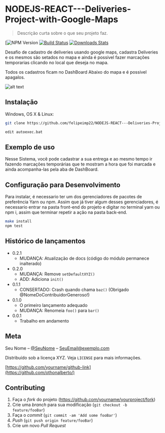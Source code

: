 # NODEJS-REACT---Deliveries-Project-with-Google-Maps

> Descrição curta sobre o que seu projeto faz.

[![NPM Version][npm-image]
[![Build Status][travis-image]][travis-url]
[![Downloads Stats][npm-downloads]][npm-url]

Desafio de cadastro de deliveries usando google maps,
cadastra Deliveries e os mesmos são setados no mapa e ainda é possivel 
fazer marcações temporarias clicando no local que deseja no mapa.

Todos os cadastros ficam no DashBoard Abaixo do mapa e é possivel apagalos.

![alt text](https://marquesfernandes.com/wp-content/uploads/2020/01/1555172.jpg)

## Instalação

Windows, OS X & Linux:

```sh
git clone https://github.com/felipeimp22/NODEJS-REACT---Deliveries-Project-with-Google-Maps.git
```


```sh
edit autoexec.bat
```

## Exemplo de uso
Nesse Sistema, você pode cadastrar a sua entrega e ao mesmo tempo ir fazendo marcações temporárias que te mostram a hora que foi marcada e ainda acompanha-las pela aba de DashBoard.



## Configuração para Desenvolvimento

Para instalar, é necessario ter um dos gerenciadores de pacotes de preferência Yarn ou npm.
Assim que já tiver algum desses gerenciadores, é necessario entrar na pasta front-end do projeto e
digitar no terminal yarn ou npm i, assim que terminar repetir a ação na pasta back-end.

```sh
make install
npm test
```

## Histórico de lançamentos

* 0.2.1
    * MUDANÇA: Atualização de docs (código do módulo permanece inalterado)
* 0.2.0
    * MUDANÇA: Remove `setDefaultXYZ()`
    * ADD: Adiciona `init()`
* 0.1.1
    * CONSERTADO: Crash quando chama `baz()` (Obrigado @NomeDoContribuidorGeneroso!)
* 0.1.0
    * O primeiro lançamento adequado
    * MUDANÇA: Renomeia `foo()` para `bar()`
* 0.0.1
    * Trabalho em andamento

## Meta

Seu Nome – [@SeuNome](https://twitter.com/...) – SeuEmail@exemplo.com

Distribuído sob a licença XYZ. Veja `LICENSE` para mais informações.

[https://github.com/yourname/github-link](https://github.com/othonalberto/)

## Contributing

1. Faça o _fork_ do projeto (<https://github.com/yourname/yourproject/fork>)
2. Crie uma _branch_ para sua modificação (`git checkout -b feature/fooBar`)
3. Faça o _commit_ (`git commit -am 'Add some fooBar'`)
4. _Push_ (`git push origin feature/fooBar`)
5. Crie um novo _Pull Request_

[npm-image]: https://img.shields.io/npm/v/datadog-metrics.svg?style=flat-square
[npm-url]: https://npmjs.org/package/datadog-metrics
[npm-downloads]: https://img.shields.io/npm/dm/datadog-metrics.svg?style=flat-square
[travis-image]: https://img.shields.io/travis/dbader/node-datadog-metrics/master.svg?style=flat-square
[travis-url]: https://travis-ci.org/dbader/node-datadog-metrics
[wiki]: https://github.com/seunome/seuprojeto/wiki
